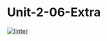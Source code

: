 # Unit-2-06-Extra
 [![linter](https://github.com/Aidan-Lalonde-Novales/Unit-2-06-Extra/workflows/linter/badge.svg)](https://github.com/marketplace/actions/super-linter)
